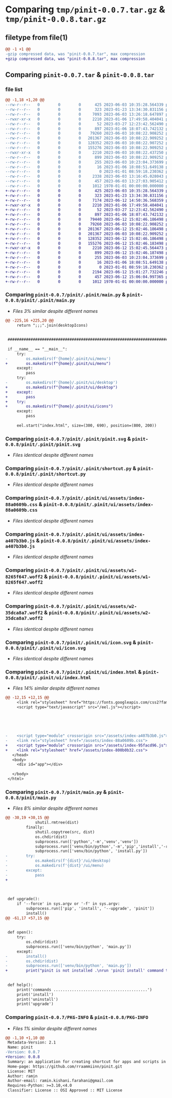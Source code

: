 # Comparing `tmp/pinit-0.0.7.tar.gz` & `tmp/pinit-0.0.8.tar.gz`

## filetype from file(1)

```diff
@@ -1 +1 @@
-gzip compressed data, was "pinit-0.0.7.tar", max compression
+gzip compressed data, was "pinit-0.0.8.tar", max compression
```

## Comparing `pinit-0.0.7.tar` & `pinit-0.0.8.tar`

### file list

```diff
@@ -1,18 +1,20 @@
--rw-r--r--   0        0        0      425 2023-06-03 10:35:28.564339 pinit-0.0.7/README.md
--rw-r--r--   0        0        0      323 2023-01-23 13:34:30.831156 pinit-0.0.7/pinit/.pinit/install.py
--rw-r--r--   0        0        0     7093 2023-06-03 13:26:18.647897 pinit-0.0.7/pinit/.pinit/main.py
--rwxr-xr-x   0        0        0     2210 2023-01-06 17:49:58.404041 pinit-0.0.7/pinit/.pinit/pinit.svg
--rw-r--r--   0        0        0       52 2023-03-27 12:23:42.562490 pinit-0.0.7/pinit/.pinit/requirements.txt
--rw-r--r--   0        0        0      897 2023-01-06 18:07:43.742132 pinit-0.0.7/pinit/.pinit/shortcut.py
--rw-r--r--   0        0        0    79260 2023-06-03 10:08:22.908252 pinit-0.0.7/pinit/.pinit/ui/assets/index-88a0609b.css
--rw-r--r--   0        0        0   201367 2023-06-03 10:08:22.909252 pinit-0.0.7/pinit/.pinit/ui/assets/index-a407b3b0.js
--rw-r--r--   0        0        0   128352 2023-06-03 10:08:22.907252 pinit-0.0.7/pinit/.pinit/ui/assets/w1-8265f647.woff2
--rw-r--r--   0        0        0   155276 2023-06-03 10:08:22.909252 pinit-0.0.7/pinit/.pinit/ui/assets/w2-35dca8a7.woff2
--rwxr-xr-x   0        0        0     2210 2023-06-03 10:08:22.437250 pinit-0.0.7/pinit/.pinit/ui/icon.svg
--rw-r--r--   0        0        0      899 2023-06-03 10:08:22.909252 pinit-0.0.7/pinit/.pinit/ui/index.html
--rw-r--r--   0        0        0      255 2023-06-03 10:23:04.373699 pinit-0.0.7/pinit/.pinit/uninstall.py
--rw-r--r--   0        0        0       16 2023-01-06 18:08:51.649138 pinit-0.0.7/pinit/.pinit/upgrade.py
--rw-r--r--   0        0        0        0 2023-01-01 08:59:18.230362 pinit-0.0.7/pinit/__init__.py
--rw-r--r--   0        0        0     2338 2023-06-03 13:16:45.028043 pinit-0.0.7/pinit/main.py
--rw-r--r--   0        0        0      457 2023-06-03 13:27:03.905412 pinit-0.0.7/pyproject.toml
--rw-r--r--   0        0        0     1012 1970-01-01 00:00:00.000000 pinit-0.0.7/PKG-INFO
+-rw-r--r--   0        0        0      425 2023-06-03 10:35:28.564339 pinit-0.0.8/README.md
+-rw-r--r--   0        0        0      323 2023-01-23 13:34:30.831156 pinit-0.0.8/pinit/.pinit/install.py
+-rw-r--r--   0        0        0     7174 2023-06-12 14:50:36.568359 pinit-0.0.8/pinit/.pinit/main.py
+-rwxr-xr-x   0        0        0     2210 2023-01-06 17:49:58.404041 pinit-0.0.8/pinit/.pinit/pinit.svg
+-rw-r--r--   0        0        0       52 2023-03-27 12:23:42.562490 pinit-0.0.8/pinit/.pinit/requirements.txt
+-rw-r--r--   0        0        0      897 2023-01-06 18:07:43.742132 pinit-0.0.8/pinit/.pinit/shortcut.py
+-rw-r--r--   0        0        0    79440 2023-06-12 15:02:46.186498 pinit-0.0.8/pinit/.pinit/ui/assets/index-800b0b32.css
+-rw-r--r--   0        0        0    79260 2023-06-03 10:08:22.908252 pinit-0.0.8/pinit/.pinit/ui/assets/index-88a0609b.css
+-rw-r--r--   0        0        0   201367 2023-06-12 15:02:46.186498 pinit-0.0.8/pinit/.pinit/ui/assets/index-95facd96.js
+-rw-r--r--   0        0        0   201367 2023-06-03 10:08:22.909252 pinit-0.0.8/pinit/.pinit/ui/assets/index-a407b3b0.js
+-rw-r--r--   0        0        0   128352 2023-06-12 15:02:46.186498 pinit-0.0.8/pinit/.pinit/ui/assets/w1-8265f647.woff2
+-rw-r--r--   0        0        0   155276 2023-06-12 15:02:46.183498 pinit-0.0.8/pinit/.pinit/ui/assets/w2-35dca8a7.woff2
+-rwxr-xr-x   0        0        0     2210 2023-06-12 15:02:45.564473 pinit-0.0.8/pinit/.pinit/ui/icon.svg
+-rw-r--r--   0        0        0      899 2023-06-12 15:02:46.187498 pinit-0.0.8/pinit/.pinit/ui/index.html
+-rw-r--r--   0        0        0      255 2023-06-03 10:23:04.373699 pinit-0.0.8/pinit/.pinit/uninstall.py
+-rw-r--r--   0        0        0       16 2023-01-06 18:08:51.649138 pinit-0.0.8/pinit/.pinit/upgrade.py
+-rw-r--r--   0        0        0        0 2023-01-01 08:59:18.230362 pinit-0.0.8/pinit/__init__.py
+-rw-r--r--   0        0        0     2194 2023-06-12 15:01:27.732246 pinit-0.0.8/pinit/main.py
+-rw-r--r--   0        0        0      457 2023-06-12 15:06:04.997365 pinit-0.0.8/pyproject.toml
+-rw-r--r--   0        0        0     1012 1970-01-01 00:00:00.000000 pinit-0.0.8/PKG-INFO
```

### Comparing `pinit-0.0.7/pinit/.pinit/main.py` & `pinit-0.0.8/pinit/.pinit/main.py`

 * *Files 3% similar despite different names*

```diff
@@ -225,16 +225,20 @@
     return ";;;".join(desktopIcons)
 
 
 ########################################################################################################
 
 if __name__ == "__main__":
     try:
-        os.makedirs(f'{home}/.pinit/ui/menu')
+        os.makedirs(f"{home}/.pinit/ui/menu")
     except:
         pass
     try:
-        os.makedirs(f'{home}/.pinit/ui/desktop')
+        os.makedirs(f"{home}/.pinit/ui/desktop")
+    except:
+        pass
+    try:
+        os.makedirs(f"{home}/.pinit/ui/icons")
     except:
         pass
 
     eel.start("index.html", size=(300, 690), position=(800, 200))
```

### Comparing `pinit-0.0.7/pinit/.pinit/pinit.svg` & `pinit-0.0.8/pinit/.pinit/pinit.svg`

 * *Files identical despite different names*

### Comparing `pinit-0.0.7/pinit/.pinit/shortcut.py` & `pinit-0.0.8/pinit/.pinit/shortcut.py`

 * *Files identical despite different names*

### Comparing `pinit-0.0.7/pinit/.pinit/ui/assets/index-88a0609b.css` & `pinit-0.0.8/pinit/.pinit/ui/assets/index-88a0609b.css`

 * *Files identical despite different names*

### Comparing `pinit-0.0.7/pinit/.pinit/ui/assets/index-a407b3b0.js` & `pinit-0.0.8/pinit/.pinit/ui/assets/index-a407b3b0.js`

 * *Files identical despite different names*

### Comparing `pinit-0.0.7/pinit/.pinit/ui/assets/w1-8265f647.woff2` & `pinit-0.0.8/pinit/.pinit/ui/assets/w1-8265f647.woff2`

 * *Files identical despite different names*

### Comparing `pinit-0.0.7/pinit/.pinit/ui/assets/w2-35dca8a7.woff2` & `pinit-0.0.8/pinit/.pinit/ui/assets/w2-35dca8a7.woff2`

 * *Files identical despite different names*

### Comparing `pinit-0.0.7/pinit/.pinit/ui/icon.svg` & `pinit-0.0.8/pinit/.pinit/ui/icon.svg`

 * *Files identical despite different names*

### Comparing `pinit-0.0.7/pinit/.pinit/ui/index.html` & `pinit-0.0.8/pinit/.pinit/ui/index.html`

 * *Files 14% similar despite different names*

```diff
@@ -12,15 +12,15 @@
     <link rel="stylesheet" href="https://fonts.googleapis.com/css2?family=Material+Symbols+Outlined:opsz,wght,FILL,GRAD@20..48,100..700,0..1,-50..200" />
     <script type="text/javascript" src="/eel.js"></script>
 
 
 
 
 
-    <script type="module" crossorigin src="/assets/index-a407b3b0.js"></script>
-    <link rel="stylesheet" href="/assets/index-88a0609b.css">
+    <script type="module" crossorigin src="/assets/index-95facd96.js"></script>
+    <link rel="stylesheet" href="/assets/index-800b0b32.css">
   </head>
   <body>
     <div id="app"></div>
     
   </body>
 </html>
```

### Comparing `pinit-0.0.7/pinit/main.py` & `pinit-0.0.8/pinit/main.py`

 * *Files 8% similar despite different names*

```diff
@@ -30,19 +30,15 @@
             shutil.rmtree(dist)
         finally:
             shutil.copytree(src, dist)
             os.chdir(dist)
             subprocess.run(['python','-m','venv','venv'])
             subprocess.run(['venv/bin/python','-m','pip','install','-r','requirements.txt'])
             subprocess.run(['venv/bin/python', 'install.py'])
-        try:
-            os.makedirs(f'{dist}'/ui/desktop)
-            os.makedirs(f'{dist}'/ui/menu)
-        except:
-            pass
+
 
 
 
 def upgrade():
     if '--force' in sys.argv or '-f' in sys.argv:
         subprocess.run(['pip', 'install', '--upgrade', 'pinit'])
         install()
@@ -61,17 +57,15 @@
 
 
 def open():
     try:
         os.chdir(dist)
         subprocess.run(['venv/bin/python', 'main.py'])
     except:
-        install()
-        os.chdir(dist)
-        subprocess.run(['venv/bin/python', 'main.py'])
+        print("pinit is not installed .\nrun 'pinit install' command to install it.")
 
 
 def help():
     print('commands .........................................')
     print('install')
     print('uninstall')
     print('upgrade')
```

### Comparing `pinit-0.0.7/PKG-INFO` & `pinit-0.0.8/PKG-INFO`

 * *Files 1% similar despite different names*

```diff
@@ -1,10 +1,10 @@
 Metadata-Version: 2.1
 Name: pinit
-Version: 0.0.7
+Version: 0.0.8
 Summary: an application for creating shortcut for apps and scripts in linux
 Home-page: https://github.com/rraammiinn/pinit.git
 License: MIT
 Author: ramin
 Author-email: ramin.kishani.farahani@gmail.com
 Requires-Python: >=3.10,<4.0
 Classifier: License :: OSI Approved :: MIT License
```

